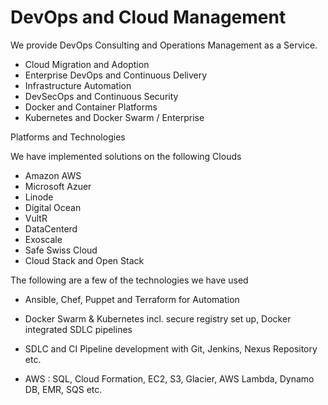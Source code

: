 # DevOps and Cloud Management

We provide DevOps Consulting and Operations Management as a Service.

* Cloud Migration and Adoption
* Enterprise DevOps and Continuous Delivery
* Infrastructure Automation
* DevSecOps and Continuous Security
* Docker and Container Platforms
* Kubernetes and Docker Swarm / Enterprise

Platforms and Technologies

We have implemented solutions on the following Clouds

* Amazon AWS
* Microsoft Azuer
* Linode
* Digital Ocean
* VultR
* DataCenterd
* Exoscale
* Safe Swiss Cloud
* Cloud Stack and Open Stack

The following are a few of the technologies we have used

* Ansible, Chef, Puppet and Terraform for Automation

* Docker Swarm & Kubernetes incl. secure registry set up, Docker integrated SDLC pipelines

* SDLC and CI Pipeline development with Git, Jenkins, Nexus Repository etc.

* AWS : SQL, Cloud Formation, EC2, S3, Glacier, AWS Lambda, Dynamo DB, EMR, SQS etc.




